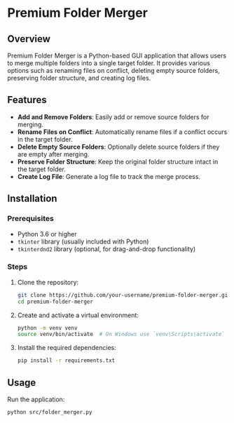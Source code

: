 # Premium Folder Merger

## Overview
Premium Folder Merger is a Python-based GUI application that allows users to merge multiple folders into a single target folder. It provides various options such as renaming files on conflict, deleting empty source folders, preserving folder structure, and creating log files.

## Features
- **Add and Remove Folders**: Easily add or remove source folders for merging.
- **Rename Files on Conflict**: Automatically rename files if a conflict occurs in the target folder.
- **Delete Empty Source Folders**: Optionally delete source folders if they are empty after merging.
- **Preserve Folder Structure**: Keep the original folder structure intact in the target folder.
- **Create Log File**: Generate a log file to track the merge process.

## Installation

### Prerequisites
- Python 3.6 or higher
- `tkinter` library (usually included with Python)
- `tkinterdnd2` library (optional, for drag-and-drop functionality)

### Steps
1. Clone the repository:
    ```bash
    git clone https://github.com/your-username/premium-folder-merger.git
    cd premium-folder-merger
    ```

2. Create and activate a virtual environment:
    ```bash
    python -m venv venv
    source venv/bin/activate  # On Windows use `venv\Scripts\activate`
    ```

3. Install the required dependencies:
    ```bash
    pip install -r requirements.txt
    ```

## Usage
Run the application:
```bash
python src/folder_merger.py
